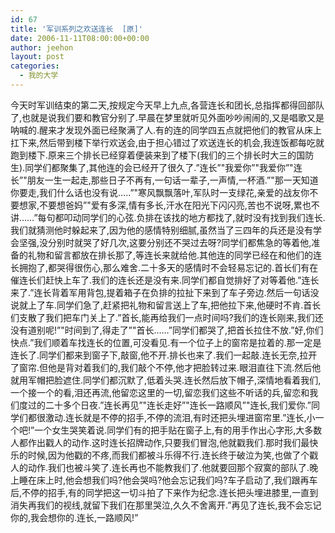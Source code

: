 ```yaml
---
id: 67
title: '军训系列之欢送连长  [原]'
date: 2006-11-11T08:00:00+00:00
author: jeehon
layout: post
categories:
  - 我的大学
---
```

今天时军训结束的第二天,按规定今天早上九点,各营连长和团长,总指挥都得回部队了,也就是说我们要和教官分别了.早晨在梦里就听见外面吵吵闹闹的,又是唱歌又是呐喊的.醒来才发现外面已经聚满了人.有的连的同学四五点就把他们的教官从床上扛下来,然后带到楼下举行欢送会,由于担心错过了欢送连长的机会,我连饭都每吃就跑到楼下.原来三个排长已经穿着便装来到了楼下(我们的三个排长时大三的国防生).同学们都聚集了,其他连的会已经开了很久了.&#8221;连长&#8221;"我爱你&#8221;"我爱你&#8221;"连长&#8221;"朋友一生一起走,那些日子不再有,一句话一辈子,一声情,一杯酒.&#8221;"那一天知道你要走,我们什么话也没有说&#8230;..&#8221;"寒风飘飘落叶,军队时一支绿花,亲爱的战友你不要想家,不要想爸妈&#8221;"爱有多深,情有多长,汗水在阳光下闪闪亮,苦也不说呀,累也不讲&#8230;&#8230;&#8221;每句都叩动同学们的心弦.负排在该找的地方都找了,就时没有找到我们连长.我们就猜测他时躲起来了,因为他的感情特别细腻,虽然当了三四年的兵还是没有学会坚强,没分别时就哭了好几次,这要分别还不哭过去呀?同学们都焦急的等着他,准备的礼物和留言都放在排长那了,等连长来就给他.其他连的同学已经在和他们的连长拥抱了,都哭得很伤心,那么难舍.二十多天的感情时不会轻易忘记的.首长们有在催连长们赶快上车了.我们的连长还是没有来.同学们都自觉排好了对等着他.&#8221;连长来了.&#8221;连长背着军用背包,提着箱子在负排的拉扯下来到了车子旁边.然后一句话没说就上了车.同学们急了,赶紧把礼物和留言送上了车,把他拉下来,他硬时不肯.首长们支散了我们把车门关上了.&#8221;首长,能再给我们一点时间吗?我们的连长刚来,我们还没有道别呢!&#8221;"时间到了,得走了&#8221;"首长&#8230;&#8230;&#8221;同学们都哭了,把首长拉住不放.&#8221;好,你们快点.&#8221;我们顺着车找连长的位置,可没看见.有一个位子上的窗帘是拉着的.那一定是连长了.同学们都来到窗子下,敲窗,他不开.排长也来了.我们一起敲.连长无奈,拉开了窗帘.但他是背对着我们的,我们敲个不停,他才把脸转过来.眼泪直往下流.然后他就用军帽把脸遮住.同学们都沉默了,低着头哭.连长然后放下帽子,深情地看着我们,一个接一个的看,泪还再流,他留恋这里的一切,留恋我们这些不听话的兵,留恋和我们度过的二十多个日夜.&#8221;连长再见&#8221;"连长走好&#8221;"连长一路顺风&#8221;"连长,我们爱你.&#8221;同学们都很激动.连长就是不停的招手,不停的流泪,有时还把头埋进窗帘里.&#8221;连长,小一个吧!&#8221;一个女生哭笑着说.同学们有的把手贴在窗子上,有的用手作出心字形,大多数人都作出戳人的动作.这时连长招牌动作,只要我们冒泡,他就戳我们.那时我们最快乐的时候,因为他戳的不疼,而我们都被斗乐得不行.连长终于破泣为笑,也做了个戳人的动作.我们也被斗笑了.连长再也不能教我们了.他就要回那个寂寞的部队了.晚上睡在床上时,他会想我们吗?他会哭吗?他会忘记我们吗?车子启动了,我们跟再车后,不停的招手,有的同学把这一切斗拍了下来作为纪念.连长把头埋进膝里,一直到消失再我们的视线,就留下我们在那里哭泣,久久不舍离开.&#8221;再见了连长,我不会忘记你的,我会想你的.连长,一路顺风!&#8221;